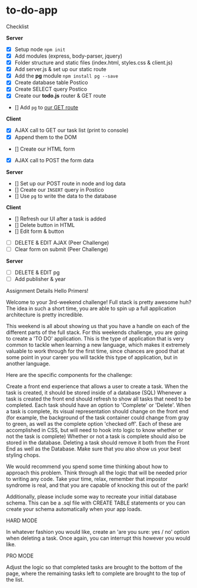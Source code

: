# to-do-app

Checklist

**Server**

- [x] Setup node `npm init`
- [x] Add modules (express, body-parser, jquery)
- [x] Folder structure and static files (index.html, styles.css & client.js)
- [x] Add server.js & set up our static route
- [x] Add the **pg** module `npm install pg --save`
- [x] Create database table Postico
- [x] Create  SELECT query Postico
- [x] Create our **todo.js** router & GET route
- [] Add `pg` to [our GET route](#pgget)

**Client**

- [x] AJAX call to GET our task list (print to console)
- [x] Append them to the DOM
- [] Create our HTML form
- [x] AJAX call to POST the form data

**Server**

- [] Set up our POST route in node and log data
- [] Create our `INSERT` query in Postico
- [] Use `pg` to write the data to the database

**Client**

- [] Refresh our UI after a task is added
- [] Delete button in HTML
- [] Edit form & button
- [ ] DELETE & EDIT AJAX (Peer Challenge)
- [ ] Clear form on submit (Peer Challenge)

**Server**

- [ ] DELETE & EDIT pg
- [ ] Add publisher & year

Assignment Details
Hello Primers!

Welcome to your 3rd-weekend challenge! Full stack is pretty awesome huh? The idea in such a short time, you are able to spin up a full application architecture is pretty incredible.

This weekend is all about showing us that you have a handle on each of the different parts of the full stack. For this weekends challenge, you are going to create a 'TO DO' application. This is the type of application that is very common to tackle when learning a new language, which makes it extremely valuable to work through for the first time, since chances are good that at some point in your career you will tackle this type of application, but in another language.

Here are the specific components for the challenge:

Create a front end experience that allows a user to create a task.
When the task is created, it should be stored inside of a database (SQL)
Whenever a task is created the front end should refresh to show all tasks that need to be completed.
Each task should have an option to 'Complete' or 'Delete'.
When a task is complete, its visual representation should change on the front end (for example, the background of the task container could change from gray to green, as well as the complete option 'checked off'. Each of these are accomplished in CSS, but will need to hook into logic to know whether or not the task is complete)
Whether or not a task is complete should also be stored in the database.
Deleting a task should remove it both from the Front End as well as the Database.
Make sure that you also show us your best styling chops.

We would recommend you spend some time thinking about how to approach this problem. Think through all the logic that will be needed prior to writing any code. Take your time, relax, remember that impostor syndrome is real, and that you are capable of knocking this out of the park!

Additionally, please include some way to recreate your initial database schema. This can be a .sql file with CREATE TABLE statements or you can create your schema automatically when your app loads.

HARD MODE

In whatever fashion you would like, create an 'are you sure: yes / no' option when deleting a task. Once again, you can interrupt this however you would like.

PRO MODE

Adjust the logic so that completed tasks are brought to the bottom of the page, where the remaining tasks left to complete are brought to the top of the list.
